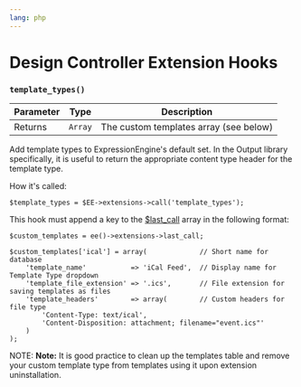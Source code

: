 ```yaml
---
lang: php
---
```


<!--
    This source file is part of the open source project
    ExpressionEngine User Guide (https://github.com/ExpressionEngine/ExpressionEngine-User-Guide)

    @link      https://expressionengine.com/
    @copyright Copyright (c) 2003-2020, Packet Tide, LLC (https://packettide.com)
    @license   https://expressionengine.com/license Licensed under Apache License, Version 2.0
-->

# Design Controller Extension Hooks

### `template_types()`

| Parameter | Type    | Description                            |
| --------- | ------- | -------------------------------------- |
| Returns   | `Array` | The custom templates array (see below) |

Add template types to ExpressionEngine's default set. In the Output library specifically, it is useful to return the appropriate content type header for the template type.

How it's called:

    $template_types = $EE->extensions->call('template_types');

This hook must append a key to the [\$last_call](development/extensions.md) array in the following format:

    $custom_templates = ee()->extensions->last_call;

    $custom_templates['ical'] = array(             // Short name for database
        'template_name'           => 'iCal Feed',  // Display name for Template Type dropdown
        'template_file_extension' => '.ics',       // File extension for saving templates as files
        'template_headers'        => array(        // Custom headers for file type
            'Content-Type: text/ical',
            'Content-Disposition: attachment; filename="event.ics"'
        )
    );

NOTE: **Note:** It is good practice to clean up the templates table and remove your custom template type from templates using it upon extension uninstallation.

